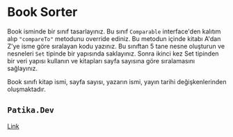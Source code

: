 # Book Sorter

Book isminde bir sınıf tasarlayınız. Bu sınıf ``Comparable`` interface'den kalıtım alıp `"compareTo"` metodunu override ediniz. Bu metodun içinde kitabı A'dan Z'ye isme göre sıralayan kodu yazınız. Bu sınıftan 5 tane nesne oluşturun ve nesneleri `Set` tipinde bir yapısında saklayınız. Sonra ikinci kez Set tipinden bir veri yapısı kullanın ve kitapları sayfa sayısına göre sıralamasını sağlayınız.

Book sınıfı kitap ismi, sayfa sayısı, yazarın ismi, yayın tarihi değişkenlerinden oluşmaktadır.

## `Patika.Dev`

[Link](https://app.patika.dev/courses/java-102/odev-collection-book)
